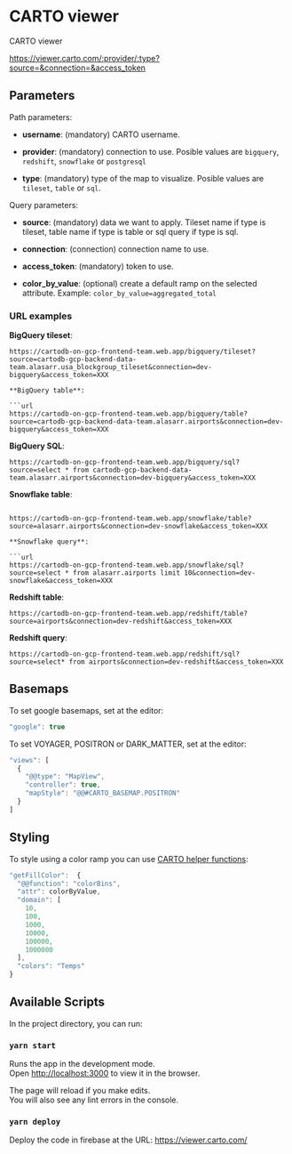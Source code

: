 # CARTO viewer

CARTO viewer

https://viewer.carto.com/:provider/:type?source=&connection=&access_token

## Parameters

Path parameters:

- **username**: (mandatory) CARTO username.

- **provider**: (mandatory) connection to use. Posible values are `bigquery`, `redshift`, `snowflake` or `postgresql`

- **type**: (mandatory) type of the map to visualize. Posible values are `tileset`, `table` or `sql`.

Query parameters:

- **source**: (mandatory) data we want to apply. Tileset name if type is tileset, table name if type is table or sql query if type is sql.

- **connection**: (connection) connection name to use.

- **access_token**: (mandatory) token to use.

- **color_by_value**: (optional) create a default ramp on the selected attribute. Example: `color_by_value=aggregated_total`

### URL examples

**BigQuery tileset**:

````url
https://cartodb-on-gcp-frontend-team.web.app/bigquery/tileset?source=cartodb-gcp-backend-data-team.alasarr.usa_blockgroup_tileset&connection=dev-bigquery&access_token=XXX

**BigQuery table**:

```url
https://cartodb-on-gcp-frontend-team.web.app/bigquery/table?source=cartodb-gcp-backend-data-team.alasarr.airports&connection=dev-bigquery&access_token=XXX
````

**BigQuery SQL**:

```url
https://cartodb-on-gcp-frontend-team.web.app/bigquery/sql?source=select * from cartodb-gcp-backend-data-team.alasarr.airports&connection=dev-bigquery&access_token=XXX
```

**Snowflake table**:

````url

https://cartodb-on-gcp-frontend-team.web.app/snowflake/table?source=alasarr.airports&connection=dev-snowflake&access_token=XXX

**Snowflake query**:

```url
https://cartodb-on-gcp-frontend-team.web.app/snowflake/sql?source=select * from alasarr.airports limit 10&connection=dev-snowflake&access_token=XXX
````

**Redshift table**:

```url
https://cartodb-on-gcp-frontend-team.web.app/redshift/table?source=airports&connection=dev-redshift&access_token=XXX
```

**Redshift query**:

```url
https://cartodb-on-gcp-frontend-team.web.app/redshift/sql?source=select* from airports&connection=dev-redshift&access_token=XXX
```

## Basemaps

To set google basemaps, set at the editor:

```js
"google": true
```

To set VOYAGER, POSITRON or DARK_MATTER, set at the editor:

```js
"views": [
  {
    "@@type": "MapView",
    "controller": true,
    "mapStyle": "@@#CARTO_BASEMAP.POSITRON"
  }
]
```

## Styling

To style using a color ramp you can use [CARTO helper functions](https://github.com/visgl/deck.gl/blob/master/docs/api-reference/carto/styles.md):

```js
"getFillColor":  {
  "@@function": "colorBins",
  "attr": colorByValue,
  "domain": [
    10,
    100,
    1000,
    10000,
    100000,
    1000000
  ],
  "colors": "Temps"
}
```

## Available Scripts

In the project directory, you can run:

### `yarn start`

Runs the app in the development mode.\
Open [http://localhost:3000](http://localhost:3000) to view it in the browser.

The page will reload if you make edits.\
You will also see any lint errors in the console.

### `yarn deploy`

Deploy the code in firebase at the URL: https://viewer.carto.com/
